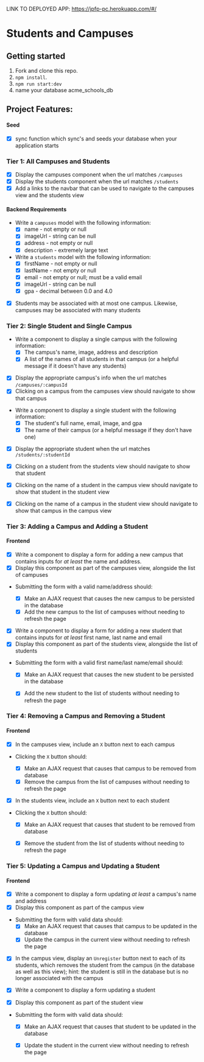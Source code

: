 LINK TO DEPLOYED APP:
https://jpfp-pc.herokuapp.com/#/

# Students and Campuses

## Getting started

1. Fork and clone this repo.
2. `npm install`.
3. `npm run start:dev`
4. name your database acme_schools_db


## Project Features:

#### Seed

- [X] sync function which sync's and seeds your database when your application starts 

### Tier 1: All Campuses and Students

- [X] Display the campuses component when the url matches `/campuses`
- [X] Display the students component when the url matches `/students`
- [X] Add a links to the navbar that can be used to navigate to the campuses view and the students view

#### Backend Requirements

- Write a `campuses` model with the following information:
  - [X] name - not empty or null
  - [X] imageUrl - string can be null 
  - [X] address - not empty or null
  - [X] description - extremely large text
- Write a `students` model with the following information:
  - [X] firstName - not empty or null
  - [X] lastName - not empty or null
  - [X] email - not empty or null; must be a valid email
  - [X] imageUrl - string can be null 
  - [X] gpa - decimal between 0.0 and 4.0
- [X] Students may be associated with at most one campus. Likewise, campuses may be associated with many students


### Tier 2: Single Student and Single Campus


- Write a component to display a single campus with the following information:
  - [X] The campus's name, image, address and description
  - [X] A list of the names of all students in that campus (or a helpful message if it doesn't have any students)
- [X] Display the appropriate campus's info when the url matches `/campuses/:campusId`
- [X] Clicking on a campus from the campuses view should navigate to show that campus

- Write a component to display a single student with the following information:
  - [X] The student's full name, email, image, and gpa
  - [X] The name of their campus (or a helpful message if they don't have one)
- [X] Display the appropriate student when the url matches `/students/:studentId`
- [X] Clicking on a student from the students view should navigate to show that student

- [X] Clicking on the name of a student in the campus view should navigate to show that student in the student view
- [X] Clicking on the name of a campus in the student view should navigate to show that campus in the campus view


### Tier 3: Adding a Campus and Adding a Student


#### Frontend

- [X] Write a component to display a form for adding a new campus that contains inputs for _at least_ the name and address.
- [X] Display this component as part of the campuses view, alongside the list of campuses
- Submitting the form with a valid name/address should:

  - [X] Make an AJAX request that causes the new campus to be persisted in the database
  - [X] Add the new campus to the list of campuses without needing to refresh the page

- [X] Write a component to display a form for adding a new student that contains inputs for _at least_ first name, last name and email
- [X] Display this component as part of the students view, alongside the list of students
- Submitting the form with a valid first name/last name/email should:
  - [X] Make an AJAX request that causes the new student to be persisted in the database
  - [X] Add the new student to the list of students without needing to refresh the page



### Tier 4: Removing a Campus and Removing a Student


#### Frontend

- [X] In the campuses view, include an `X` button next to each campus
- Clicking the `X` button should:

  - [X] Make an AJAX request that causes that campus to be removed from database
  - [X] Remove the campus from the list of campuses without needing to refresh the page

- [X] In the students view, include an `X` button next to each student
- Clicking the `X` button should:
  - [X] Make an AJAX request that causes that student to be removed from database
  - [X] Remove the student from the list of students without needing to refresh the page


### Tier 5: Updating a Campus and Updating a Student


#### Frontend

- [X] Write a component to display a form updating _at least_ a campus's name and address
- [X] Display this component as part of the campus view
- Submitting the form with valid data should:
  - [X] Make an AJAX request that causes that campus to be updated in the database
  - [X] Update the campus in the current view without needing to refresh the page
- [X] In the campus view, display an `Unregister` button next to each of its students, which removes the student from the campus (in the database as well as this view); hint: the student is still in the database but is no longer associated with the campus

- [X] Write a component to display a form updating a student
- [X] Display this component as part of the student view
- Submitting the form with valid data should:
  - [X] Make an AJAX request that causes that student to be updated in the database
  - [X] Update the student in the current view without needing to refresh the page










